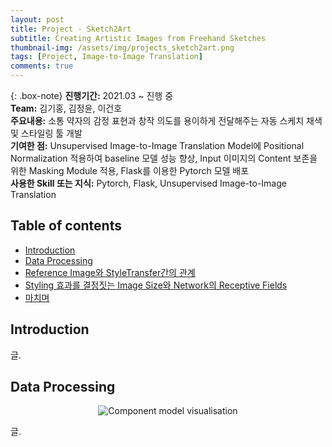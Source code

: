 ```yaml
---
layout: post
title: Project - Sketch2Art  
subtitle: Creating Artistic Images from Freehand Sketches 
thumbnail-img: /assets/img/projects_sketch2art.png 
tags: [Project, Image-to-Image Translation]
comments: true
---
```


{: .box-note}
**진행기간:** 2021.03 ~ 진행 중  
**Team:** 김기홍, 김정윤, 이건호  
**주요내용:** 소통 약자의 감정 표현과 창작 의도를 용이하게 전달해주는 자동 스케치 채색 및 스타일링 툴 개발  
**기여한 점:** Unsupervised Image-to-Image Translation Model에 Positional Normalization 적용하여 baseline 모델 성능 향상, Input 이미지의 Content 보존을 위한 Masking Module 적용, Flask를 이용한 Pytorch 모델 배포  
**사용한 Skill 또는 지식:** Pytorch, Flask, Unsupervised Image-to-Image Translation  


## Table of contents
- [Introduction](#introduction)
- [Data Processing](#data-processing)
- [Reference Image와 StyleTransfer간의 관계](#reference-image와-styletransfer간의-관계)
- [Styling 효과를 결정짓는 Image Size와 Network의 Receptive Fields](#styling-효과를-결정짓는-image-size와-network의-receptive-fields)
- [마치며](#마치며)  


## Introduction
글.  


## Data Processing

<center>
<img src="/assets/img/styletransfer_5.png" alt="Component model visualisation">
</center>  

글.
